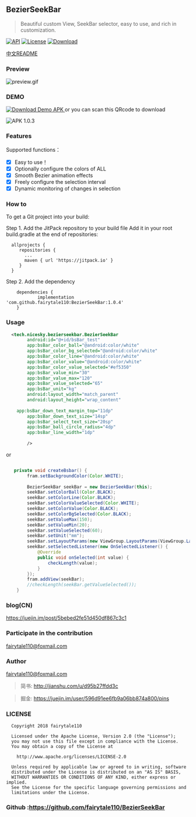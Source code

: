 
## BezierSeekBar
> Beautiful custom View, SeekBar selector, easy to use, and rich in customization.

[![API](https://img.shields.io/badge/API-19%2B-brightgreen.svg)](https://android-arsenal.com/api?level=19) 
[![License](https://img.shields.io/badge/license-Apache%202-green.svg)](https://www.apache.org/licenses/LICENSE-2.0)
[![Download](https://img.shields.io/badge/Download-1.0.4-green.svg) ](https://github.com/fairytale110/BezierSeekBar/archive/1.0.4.zip)

[中文README](https://github.com/fairytale110/BezierSeekBar/blob/master/README_CN.md)
### Preview

![preview.gif](https://raw.githubusercontent.com/fairytale110/BezierSeekBar/master/release/preview_1.0.1.gif)

### DEMO

 [![Download Demo APK](https://img.shields.io/badge/Download%20APK-1.0.4-green.svg) ](https://github.com/fairytale110/BezierSeekBar/raw/master/release/app-release.apk) 
or you can scan this QRcode to download 

![APK 1.0.3](https://github.com/fairytale110/BezierSeekBar/blob/master/release/1556949573.png?raw=trueg)

### Features

Supported functions：
- [x] Easy to use！
- [x] Optionally configure the colors of ALL
- [x] Smooth Bezier animation effects
- [x] Freely configure the selection interval
- [x] Dynamic monitoring of changes in selection

### How to 

To get a Git project into your build:

Step 1. Add the JitPack repository to your build file
Add it in your root build.gradle at the end of repositories:
```
  allprojects {
     repositories {
       ...
       maven { url 'https://jitpack.io' }
     }
  }
```
Step 2. Add the dependency
```
	dependencies {
	        implementation 'com.github.fairytale110:BezierSeekBar:1.0.4'
	}
```

### Usage

```xml
  <tech.nicesky.bezierseekbar.BezierSeekBar
        android:id="@+id/bsBar_test"
        app:bsBar_color_ball="@android:color/white"
        app:bsBar_color_bg_selected="@android:color/white"
        app:bsBar_color_line="@android:color/white"
        app:bsBar_color_value="@android:color/white"
        app:bsBar_color_value_selected="#ef5350"
        app:bsBar_value_min="30"
        app:bsBar_value_max="120"
        app:bsBar_value_selected="65"
        app:bsBar_unit="kg"
        android:layout_width="match_parent"
        android:layout_height="wrap_content"
	
	app:bsBar_down_text_margin_top="11dp"
        app:bsBar_down_text_size="14sp"
        app:bsBar_select_text_size="20sp"
        app:bsBar_ball_circle_radius="4dp"
        app:bsBar_line_width="1dp"
	
        />
```
or
```java

   private void createBsbar() {
        fram.setBackgroundColor(Color.WHITE);
        
        BezierSeekBar seekBar = new BezierSeekBar(this);
        seekBar.setColorBall(Color.BLACK);
        seekBar.setColorLine(Color.BLACK);
        seekBar.setColorValueSelected(Color.WHITE);
        seekBar.setColorValue(Color.BLACK);
        seekBar.setColorBgSelected(Color.BLACK);
        seekBar.setValueMax(150);
        seekBar.setValueMin(20);
        seekBar.setValueSelected(60);
        seekBar.setUnit("mm");
        seekBar.setLayoutParams(new ViewGroup.LayoutParams(ViewGroup.LayoutParams.MATCH_PARENT,     ViewGroup.LayoutParams.WRAP_CONTENT));
        seekBar.setSelectedListener(new OnSelectedListener() {
            @Override
            public void onSelected(int value) {
                checkLength(value);
            }
        });
        fram.addView(seekBar);
        //checkLength(seekBar.getValueSelected());
    }
```

### blog(CN)
https://juejin.im/post/5bebed2fe51d450df867c3c1

### Participate in the contribution
fairytale110@foxmail.com


### Author
fairytale110@foxmail.com
> 简书: http://jianshu.com/u/d95b27ffdd3c

> 掘金: https://juejin.im/user/596d91ee6fb9a06bb874a800/pins


### LICENSE

```
  Copyright 2018 fairytale110

  Licensed under the Apache License, Version 2.0 (the "License");
  you may not use this file except in compliance with the License.
  You may obtain a copy of the License at

    http://www.apache.org/licenses/LICENSE-2.0

  Unless required by applicable law or agreed to in writing, software
  distributed under the License is distributed on an "AS IS" BASIS,
  WITHOUT WARRANTIES OR CONDITIONS OF ANY KIND, either express or implied.
  See the License for the specific language governing permissions and
  limitations under the License.
```

### Github :https://github.com/fairytale110/BezierSeekBar
